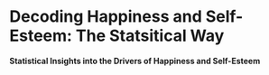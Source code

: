 # Decoding Happiness and Self-Esteem: The Statsitical Way
**Statistical Insights into the Drivers of Happiness and Self-Esteem**
